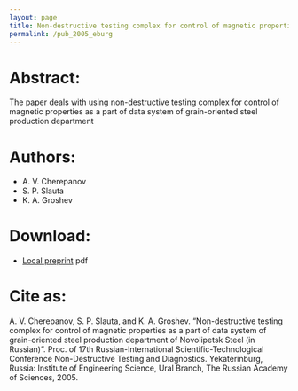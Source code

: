 ```yaml
---
layout: page
title: Non-destructive testing complex for control of magnetic properties as a part of data system of grain-oriented steel production department of Novolipetsk Steel (in Russian)
permalink: /pub_2005_eburg
---
```

# Abstract:
The paper deals with using non-destructive testing complex for control of magnetic properties as a part of data system of grain-oriented steel production department

# Authors:
* A. V. Cherepanov
* S. P. Slauta
* K. A. Groshev

# Download:
* [Local preprint](/assets/groshev05conf_eburg.pdf) pdf

# Cite as:

A. V. Cherepanov, S. P. Slauta, and K. A. Groshev. “Non-destructive testing complex for control of magnetic properties as a part of data system of grain-oriented steel production department of Novolipetsk Steel (in Russian)”. Proc. of 17th Russian-International Scientific-Technological Conference Non-Destructive Testing and Diagnostics. Yekaterinburg, Russia: Institute of Engineering Science, Ural Branch, The Russian Academy of Sciences, 2005.